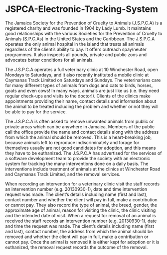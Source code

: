 # JSPCA-Electronic-Tracking-System

The Jamaica Society for the Prevention of Cruelty to Animals (J.S.P.C.A) is a registered charity and was
founded in 1904 by Lady Lumb. It maintains good relationships with the various Societies for the
Prevention of Cruelty to Animals (S.P.C.As) in the United States and the Caribbean. The J.S.P.C.A
operates the only animal hospital in the island that treats all animals regardless of the client’s ability to
pay. It offers outreach spay/neuter programmes. It also inspects all pounds, private and public zoos and
advocates better conditions for all animals.

The J.S.P.C.A operates a full veterinary clinic at 10 Winchester Road, open Mondays to Saturdays, and
it also recently instituted a mobile clinic at Caymanas Track Limited on Saturdays and Sundays. The
veterinarians care for many different types of animals from dogs and cats to birds, horses, goats and
even cows! In many ways, animals are just like us (i.e. they need regular check-ups and visits to the
doctor!). Clients of the clinics make appointments providing their name, contact details and information
about the animal to be treated including the problem and whether or not they will be able to pay for the
service.

The J.S.P.C.A is often asked to remove unwanted animals from public or private areas which can be
anywhere in Jamaica. Members of the public call the office provide the name and contact details along
with the address from which the animal should be removed. This is a heart-breaking job, because
animals left to reproduce indiscriminately and forage for themselves usually are not good candidates for
adoption, and this means they have to be euthanized.
The J.S.P.C.A has advertised for the services of a software development team to provide the society with
an electronic system for tracking the many interventions done on a daily basis. The interventions include
treatment of animals at the clinics at Winchester Road and Caymanas Track Limited, and the removal
services.

When recording an intervention for a veterinary clinic visit the staff records an intervention number (e.g.
20130930-1), date and time intervention request was made. The client’s details including name (first and
last), contact number and whether the client will pay in full, make a contribution or cannot pay. They
also record the type of animal, the breed, gender, the approximate age of animal, reason for visiting the
clinic, the clinic visiting and the intended date of visit.
When a request for removal of an animal is received the staff records an intervention number (e.g.
20130930-1), date and time the request was made. The client’s details including name (first and last),
contact number, the address from which the animal should be removed and whether the client will pay in
full, make a contribution or cannot pay. Once the animal is removed it is either kept for adoption or it is
euthanized, the removal request records the outcome of the removal.
